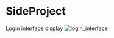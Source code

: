 # SideProject
Login interface display
![login_interface](https://user-images.githubusercontent.com/119375935/229400005-01f90462-bf06-4c82-8fc1-f3a625b79a66.JPG)
